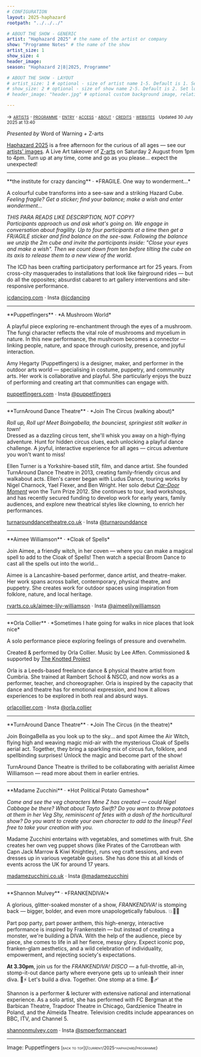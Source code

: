 ```yaml
---
# CONFIGURATION
layout: 2025-haphazard
rootpath: "../../../"

# ABOUT THE SHOW - GENERIC
artist: "Haphazard 2025" # the name of the artist or company
show: "Programme Notes" # the name of the show
artist_size: 1
show_size: 4
header_image:
season: "Haphazard 2|8|2025, Programme"

# ABOUT THE SHOW - LAYOUT
# artist_size: 1 # optional - size of artist name 1-5. Default is 1. Set longer names to lower values
# show_size: 2 # optional - size of show name 2-5. Default is 2. Set longer names to lower values
# header_image: "header.jpg" # optional custom background image, relative to current page

---
```

<span style='font-variant: small-caps'>→ [artists](/current/2025-haphazard/#artists) · [programme](/current/2025-haphazard/programme) · [entry](/current/2025-haphazard/#entry) · [access](/current/2025-haphazard/#access) · [about](/current/2025-haphazard/#about) · [credits](/current/2025-haphazard/#credits) · [websites](/current/2025-haphazard/#websites)</span>&ensp; <small>Updated 30 July 2025 at 13:40</small>         
         
*Presented by* Word of Warning *+* Z-arts        
         
[Haphazard 2025](/current/2025-haphazard) is a free afternoon for the curious of all ages — see our [artists' images](/galleries/2025-haphazardpre/). A Live Art takeover of <a href="https://z-arts.org/events/haphazard-2025" target="_blank">Z-arts</a> on Saturday 2 August from 1pm to 4pm. Turn up at any time, come and go as you please… expect the unexpected!           
<hr>         
**the institute for crazy dancing** · *FRAGILE. One way to wonderment…*         
         
A colourful cube transforms into a see-saw and a striking Hazard Cube.<br>*Feeling fragile? Get a sticker; find your balance; make a wish and enter wonderment…*         
         
*THIS PARA READS LIKE DESCRIPTION, NOT COPY?<br>Participants approach us and ask what's going on. We engage in conversation about fragility. Up to four participants at a time then get a FR/AGILE sticker and find balance on the see-saw. Following the balance we unzip the 2m cube and invite the participants inside: "Close your eyes and make a wish". Then we count down from ten before tilting the cube on its axis to release them to a new view of the world.*         
         
The ICD has been crafting participatory performance art for 25 years. From cross-city masquerades to installations that look like fairground rides — but do all the opposites; absurdist cabaret to art gallery interventions and site-responsive performance.         
         
<a href="https://icdancing.com" target="_blank">icdancing.com</a> · Insta <a href="https://instagram.com/icdancing" target="_blank">@icdancing</a>         
<hr>         
**Puppetfingers** · *A Mushroom World*         
         
A playful piece exploring re-enchantment through the eyes of a mushroom.<br>The fungi character reflects the vital role of mushrooms and mycelium in nature. In this new performance, the mushroom becomes a connector — linking people, nature, and space through curiosity, presence, and joyful interaction.         
         
Amy Hegarty (Puppetfingers) is a designer, maker, and performer in the outdoor arts world — specialising in costume, puppetry, and community arts. Her work is collaborative and playful. She particularly enjoys the buzz of performing and creating art that communities can engage with.         
         
<a href="https://www.puppetfingers.com" target="_blank">puppetfingers.com</a> · Insta <a href="https://instagram.com/puppetfingers" target="_blank">@puppetfingers</a>         
<hr>         
**TurnAround Dance Theatre** · *Join The Circus (walking about)*         
         
*Roll up, Roll up! Meet Boingabella, the bounciest, springiest stilt walker in town!*<br>
Dressed as a dazzling circus tent, she'll whisk you away on a high-flying adventure. Hunt for hidden circus clues‚ each unlocking a playful dance challenge. A joyful, interactive experience for all ages — circus adventure you won't want to miss!         
         
Ellen Turner is a Yorkshire-based stilt, film, and dance artist. She founded TurnAround Dance Theatre in 2013, creating family-friendly circus and walkabout acts. Ellen's career began with Ludus Dance, touring works by Nigel Charnock, Yael Flexer, and Ben Wright. Her solo debut [*Car-Door Moment*](/archive/2013-worksahead/turner) won the Turn Prize 2012. She continues to tour, lead workshops, and has recently secured funding to develop work for early years, family audiences, and explore new theatrical styles like clowning, to enrich her performances.          
         
<a href="https://www.turnarounddancetheatre.co.uk" target="_blank">turnarounddancetheatre.co.uk</a> · Insta <a href="https://instagram.com/turnarounddance" target="_blank">@turnarounddance</a>         
<hr>         
**Aimee Williamson** · *Cloak of Spells*         
         
Join Aimee, a friendly witch, in her coven — where you can make a magical spell to add to the Cloak of Spells! Then watch a special Broom Dance to cast all the spells out into the world…         
         
Aimee is a Lancashire-based performer, dance artist, and theatre-maker. Her work spans across ballet, contemporary, physical theatre, and puppetry. She creates work for outdoor spaces using inspiration from folklore, nature, and local heritage.         
         
<a href="https://rvarts.co.uk/aimee-lily-williamson" target="_blank">rvarts.co.uk/aimee-lily-williamson</a> · Insta <a href="https://instagram.com/aimeelilywilliamson" target="_blank">@aimeelilywilliamson</a>         
<hr>         
**Orla Collier** · *Sometimes I hate going for walks in nice places that look nice*         
         
A solo performance piece exploring feelings of pressure and overwhelm.         
         
Created & performed by Orla Collier. Music by Lee Affen. Commissioned & supported by <a href="https://www.theknottedproject.co.uk" target="_blank">The Knotted Project</a>         
          
Orla is a Leeds-based freelance dance & physical theatre artist from Cumbria. She trained at Rambert School & NSCD, and now works as a performer, teacher, and choreographer. Orla is inspired by the capacity that dance and theatre has for emotional expression, and how it allows experiences to be explored in both real and absurd ways.         
         
<a href="https://www.orlacollier.com" target="_blank">orlacollier.com</a> · Insta <a href="https://instagram.com/orla.collier" target="_blank">@orla.collier</a>         
<hr>         
**TurnAround Dance Theatre** · *Join The Circus (in the theatre)*         
         
Join BoingaBella as you look up to the sky… and spot Aimee the Air Witch, flying high and weaving magic mid-air with the mysterious Cloak of Spells aerial act. Together, they bring a sparkling mix of circus fun, folklore, and spellbinding surprises! Unlock the magic and become part of the show!         
         
TurnAround Dance Theatre is thrilled to be collaborating with aerialist Aimee Williamson — read more about them in earlier entries.        
<hr>         
**Madame Zucchini** · *Hot Political Potato Gameshow*         
         
*Come and see the veg characters Mme Z has created — could Nigel Cabbage be there? What about Tayto Swift? Do you want to throw potatoes at them in her Veg Shy, reminiscent of fetes with a dash of the horticultural show? Do you want to create your own character to add to the lineup? Feel free to take your creation with you.*         
         
Madame Zucchini entertains with vegetables, and sometimes with fruit. She creates her own veg puppet shows (like Pirates of the Carrotbean with Capn Jack Marrow & Kiwi Knightley), runs veg craft sessions, and even dresses up in various vegetable guises. She has done this at all kinds of events across the UK for around 17 years.         
         
<a href="https://www.madamezucchini.co.uk" target="_blank">madamezucchini.co.uk</a> · Insta <a href="https://instagram.com/madamezucchini" target="_blank">@madamezucchini</a>         
<hr>         
**Shannon Mulvey** · *FRANKENDIVA!*         
         
A glorious, glitter-soaked monster of a show, *FRANKENDIVA!* is stomping back — bigger, bolder, and even more unapologetically fabulous. 💥🧷💋         
         
Part pop party, part power anthem, this high-energy, interactive performance is inspired by Frankenstein — but instead of creating a monster, we're building a DIVA. With the help of the audience, piece by piece, she comes to life in all her fierce, messy glory. Expect iconic pop, franken-glam aesthetics, and a wild celebration of individuality, empowerment, and rejecting society's expectations.        

**At 3.30pm**, join us for the *FRANKENDIVA! DISCO* — a full-throttle, all-in, stomp-it-out dance party where everyone gets up to unleash their inner diva. 💃⚡️ Let's build a diva. Together. One stomp at a time. 💄🩹         
         
Shannon is a performer & lecturer with extensive national and international experience. As a solo artist, she has performed with FC Bergman at the Barbican Theatre, Trapdoor Theatre in Chicago, Gardzienice Theatre in Poland, and the Almeida Theatre. Television credits include appearances on BBC, ITV, and Channel 5.         
         
<a href="https://www.shannonmulvey.com" target="_blank">shannonmulvey.com</a> · Insta <a href="https://instagram.com/smperformanceart" target="_blank">@smperformanceart</a>
<hr>                  
Image: Puppetfingers         
<small><span style='font-variant: small-caps'>[back to top](/current/2025-haphazard/programme)</span></small>
